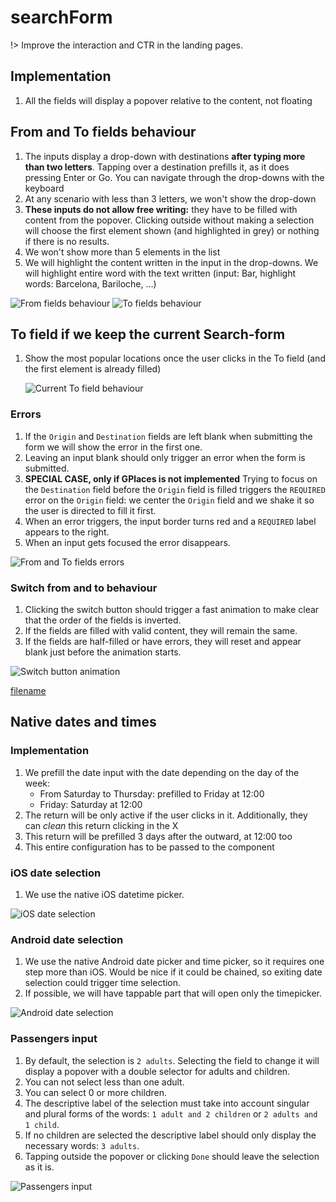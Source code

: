 # searchForm

!&gt; Improve the interaction and CTR in the landing pages.

## Implementation

1. All the fields will display a popover relative to the content, not floating

## From and To fields behaviour

1. The inputs display a drop-down with destinations **after typing more than two letters**. Tapping over a destination prefills it, as it does pressing Enter or Go. You can navigate through the drop-downs with the keyboard
2. At any scenario with less than 3 letters, we won't show the drop-down
3. **These inputs do not allow free writing:** they have to be filled with content from the popover. Clicking outside without making a selection will choose the first element shown \(and highlighted in grey\) or nothing if there is no results.
4. We won't show more than 5 elements in the list
5. We will highlight the content written in the input in the drop-downs. We will highlight entire word with the text written \(input: Bar, highlight words: Barcelona, Bariloche, …\)

![From fields behaviour](../.gitbook/assets/from.png) ![To fields behaviour](../.gitbook/assets/to.png)

## To field if we keep the current Search-form

1. Show the most popular locations once the user clicks in the To field \(and the first element is already filled\)

   ![Current To field behaviour](../.gitbook/assets/currentto.png)

### Errors

1. If the `Origin` and `Destination` fields are left blank when submitting the form we will show the error in the first one.
2. Leaving an input blank should only trigger an error when the form is submitted.
3. **SPECIAL CASE, only if GPlaces is not implemented** Trying to focus on the `Destination` field before the `Origin` field is filled triggers the `REQUIRED` error on the `Origin` field: we center the `Origin` field and we shake it so the user is directed to fill it first.
4. When an error triggers, the input border turns red and a `REQUIRED` label appears to the right.
5. When an input gets focused the error disappears.

![From and To fields errors](../.gitbook/assets/fromtoerrors.png)

### Switch from and to behaviour

1. Clicking the switch button should trigger a fast animation to make clear that the order of the fields is inverted.
2. If the fields are filled with valid content, they will remain the same.
3. If the fields are half-filled or have errors, they will reset and appear blank just before the animation starts.

![Switch button animation](../.gitbook/assets/fromtoswitch.png)

[filename](https://github.com/miriamcastellon/st-design/tree/99718b5c0f94642adcc71ce0bb04edaf57a88780/docs/pages/components/searchForm/switchAnimation.mp4)

## Native dates and times

### Implementation

1. We prefill the date input with the date depending on the day of the week:
   * From Saturday to Thursday: prefilled to Friday at 12:00
   * Friday: Saturday at 12:00   
2. The return will be only active if the user clicks in it. Additionally, they can _clean_ this return clicking in the X
3. This return will be prefilled 3 days after the outward, at 12:00 too
4. This entire configuration has to be passed to the component

### iOS date selection

1. We use the native iOS datetime picker.

![iOS date selection](../.gitbook/assets/iosdateselection.png)

### Android date selection

1. We use the native Android date picker and time picker, so it requires one step more than iOS. Would be nice if it could be chained, so exiting date selection could trigger time selection.
2. If possible, we will have tappable part that will open only the timepicker.

![Android date selection](../.gitbook/assets/androiddateselection.png)

### Passengers input

1. By default, the selection is `2 adults`. Selecting the field to change it will display a popover with a double selector for adults and children.
2. You can not select less than one adult.
3. You can select 0 or more children.
4. The descriptive label of the selection must take into account singular and plural forms of the words: `1 adult and 2 children` or `2 adults and 1 child`.
5. If no children are selected the descriptive label should only display the necessary words: `3 adults`.
6. Tapping outside the popover or clicking `Done` should leave the selection as it is.

![Passengers input](../.gitbook/assets/passengers.png)

